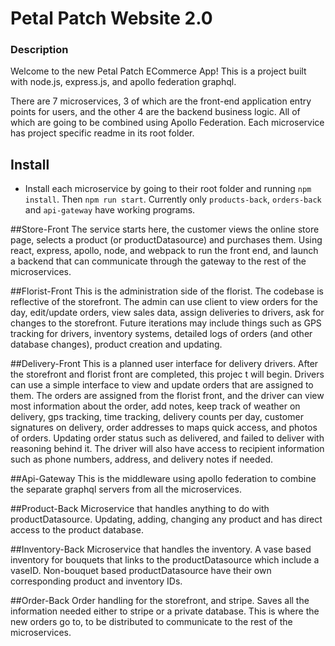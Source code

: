 # Petal Patch Website 2.0

### Description
Welcome to the new Petal Patch ECommerce App! This is a project built with node.js, express.js, and apollo federation
graphql. 

There are 7 microservices, 3 of which are the front-end application entry points for users, and the other 4 are
the backend business logic. All of which are going to be combined using Apollo Federation. Each microservice has project
specific readme in its root folder.

## Install
* Install each microservice by going to their root folder and running `npm install`. Then `npm run start`. Currently
only `products-back`, `orders-back` and `api-gateway` have working  programs.

##Store-Front
The service starts here, the customer views the online store page, selects a product (or productDatasource) and purchases them. 
Using react, express, apollo, node, and webpack to run the front end, and launch a backend that can communicate through
the gateway to the rest of the microservices.

##Florist-Front
This is the administration side of the florist. The codebase is reflective of the storefront. The admin can use client 
to view orders for the day, edit/update orders, view sales data, assign deliveries to drivers, ask for changes to 
the storefront. Future iterations may include things such as GPS tracking for drivers, inventory systems,
detailed logs of orders (and other database changes), product creation and updating.

##Delivery-Front
This is a planned user interface for delivery drivers. After the storefront and florist front are completed, this projec
t will begin. Drivers can use a simple interface to view and update orders that are assigned to them. The orders
are assigned from the florist front, and the driver can view most information about the order, add notes, keep track of 
weather on delivery, gps tracking, time tracking, delivery counts per day, customer signatures on delivery, order 
addresses to maps quick access, and photos of orders. Updating order status such as delivered, and failed to deliver
with reasoning behind it. The driver will also have access to recipient information such as phone numbers, address, and
delivery notes if needed.

##Api-Gateway
This is the middleware using apollo federation to combine the separate graphql servers from all the microservices.

##Product-Back
Microservice that handles anything to do with productDatasource. Updating, adding, changing any product and has direct access to 
the product database.

##Inventory-Back
Microservice that handles the inventory. A vase based inventory for bouquets that links to the productDatasource which include
a vaseID. Non-bouquet based productDatasource have their own corresponding product and inventory IDs.

##Order-Back
Order handling for the storefront, and stripe. Saves all the information needed either to stripe or a private database.
This is where the new orders go to, to be distributed to communicate to the rest of the microservices.